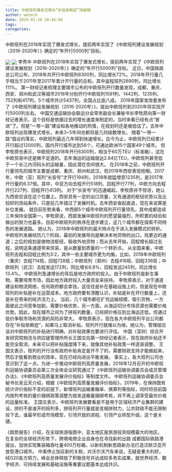 ```yaml
---
title: 中欧班列爆发式增长“补贴依赖症”待破解
author: wetech
date: 2019-01-20 20:44:04
tags: 
categories: 
---
```

中欧班列在2018年实现了爆发式增长，提前两年实现了《中欧班列建设发展规划（2016-2020年）》确定的“年开行5000列”目标。
<!-- more -->
<img align="center" border="0" src="https://imgcdn.yicai.com/uppics/images/2019/01/bfe105ef5e6617847380e15336ecedf4.jpg" />
<img align="center" border="0" src="https://imgcdn.yicai.com/uppics/images/2019/01/e37cb5b4e01a202317d6ea6ddd222e0b.jpg" />
李秀中
中欧班列在2018年实现了爆发式增长，提前两年实现了《中欧班列建设发展规划（2016-2020年）》确定的“年开行5000列”目标。
近日，中国铁路总公司公布，2018年共开行中欧班列6300列，同比增长72%。2018年开行量几乎相当于2011年至2017年累计开行量的总和。其中返程班列2690列，同比增长111%。
第一财经记者梳理主要城市公布的中欧班列开行数量发现，成都、重庆、西安、郑州和武汉等城市2018年分别开行中欧班列1591列、1442列、1235列、752列和417列，5个城市共计5437列，全国占比逾八成。
2016年国家发改委发布了《中欧班列建设发展规划（2016-2020年）》，提出中欧班列到2020年将实现开行5000列左右。
中国交通运输协会联运分会常务副会长兼秘书长李牧原向第一财经记者表示，这个目标是依据过去的增长速度来制定的，当时来看已经有点“冒进”了。但是“一带一路”建设和各地推动的热情，在规划时还是被低估了。去年中欧班列出现爆发式增长，未来3~5年间也都将是几何级数增长。
随着“一带一路”倡议的落实，中欧班列最近几年得到快速增长。迄今为止，中欧班列已经累计开行超过12000列，国内开行城市达到56个，可通达欧洲15个国家49个城市。
但李牧原也表示，中欧班列2018年开行6300列，相当于60万TEU（标准箱），这在中欧贸易中还是微不足道的。去年海运的运输就达2.64亿TEU，中欧班列甚至低于一个长江内河码头的运输量，因此潜在空间很大。
在2018年之前，中欧班列开行量领先的城市主要是成都、重庆、郑州和武汉，但2018年西安表现抢眼。2017年，中欧（亚）班列“长安号”才开行194列，2018年就猛增至1235列，是2017年开行量的6.37倍。其中，中亚方向去程开行518列、回程开行77列，中欧方向去程开行227列、回程开行413列。
对于“长安号”的迅速崛起，李牧原并不惊讶，她认为西安应该在这个位置上。西安具有一定的出口货量，又有通道的枢纽优势以及比较好的场站条件，只是前几年错过了发展时机。去年西安奋起直追，现在来说算是补位发展。
就目前形势来看，中西部5个城市中欧班列开行量领先，其中成都连续三年保持全国第一。李牧原说，西部发展中欧班列的愿望最强烈，所积累的经验和做出的努力也最多。目前中欧班列的秩序在逐步建立，这几个城市都在探索不同特色的发展道路。
她认为，2018年中欧班列的最大特点在于进入发展模式的转折。中欧班列发展经历几个阶段，最初的发展导向是解决本地货物的出口，找更近的通道；之后的规划是做物流枢纽，吸收外地货物；而从去年开始，回程增长超过去程，说明这条通道带来贸易，是从数量到质量的一个转折点。
从全国来看，中欧班列去程和回程比例为3:2，其中一些主要城市更为均衡。比如，2018年中欧班列（重庆）去程714班，回程728班；中欧班列（郑州）去程416班、回程336班；中欧班列（武汉）去程发运172列，同比增长6.8%，回程发运245列，同比增长13.4%。
中欧班列急速增长的背后是地方政府的投入。由于中欧班列是新生事物，需要培育市场，因此地方政府投入大量资金来扶持。
李牧原表示，对于通道建设和物流网络，任何政府都会拿钱，这往往是补在基础设施上的，但是现在中欧班列的补贴是补在运营成本。地方政府要有清醒认识，补贴是补在开行数量上，还是补在带来的经济活力上。
当前，几个城市都在扩充运输规模、吸引货物，一方面彼此之间竞争加剧，需要价格优势，另一方面，从海运切分市场货源也需要价格优势。因此，现在城市之间为了拼班列数量，已经把价格压到比海运还低。但通过低价争取市场和货源的风险非常大。
李牧原表示，现在各大中欧班列平台公司都存在“补贴依赖症”，如果马上取消补贴，班列开行就难以为继。她认为，管理层应该对中欧班列的补贴进行明确，对补贴效果也要进行评估。
中国（深圳）综合开发研究院物流与供应链管理所所长王国文向第一财经记者表示，现在政府补贴还不能完全取消，未来可以把补贴强度降下来，就像其他补贴政策一样逐渐调整。
王国文表示，班列的开行没有政府补贴肯定是开不了的，需要财政支持才能做起来，然后才能看到商业的效率，现在已经向进出平衡发展。
事实上，各大班列公司也意识到了这一点。为进一步推动中欧班列高质量发展，2018年12月召开的中欧班列运输协调委员会第三次全体会议研究通过了《中欧班列运输协调委员会成员管理办法》、《中欧班列高质量发展评价指标》等制度文件。
中欧班列运输协调委员会秘书长吴云天介绍，根据《中欧班列高质量发展评价指标》，2019年，在保持既有统计评价指标不变的前提下，新增班列运输重箱率、换算列等指标，同时将目前国内按列考核的量价捆绑政策调整为按发送箱量捆绑考核，并不再上调享受最优价格的运量标准。
王国文表示，中欧班列发展要看是不是用于区域经济产业集群的建设，拼的不是谁开的班列多，拼班列开行量就是变相拼财力，公共财政不能无限制投下去，谁最早形成市场模型，引领开放的进程、引领产业转型升级，这个是关键。
 
 
《趋势报告》介绍，在全球旅游版图中，亚太地区是旅游投资规模最大的地区。
在复杂的全球经济形势下，跨境电商企业自身也在寻找新的出路
成都国际铁路港提出，加快实现集装箱吞吐量400万标箱，以新机制新思路新办法打造泛欧泛亚开放型港口城市。
中美停止加征新的关税，对沃尔沃汽车来说，无疑是重大利好。
经G20各方努力，峰会总体释放了积极信号并达成较多务实成果，就世界经济、数字经济、可持续发展和基础设施等重要议题基本达成共识。
